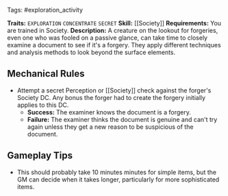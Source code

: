 Tags: #exploration_activity

**Traits:**  `EXPLORATION` `CONCENTRATE` `SECRET` 
**Skill:** [[Society]]
**Requirements:** You are trained in Society.
**Description:** A creature on the lookout for forgeries, even one who was fooled on a passive glance, can take time to closely examine a document to see if it's a forgery. They apply different techniques and analysis methods to look beyond the surface elements.
## Mechanical Rules

- Attempt a secret Perception or [[Society]] check against the forger's Society DC. Any bonus the forger had to create the forgery initially applies to this DC.
	- **Success:** The examiner knows the document is a forgery. 
	- **Failure:** The examiner thinks the document is genuine and can't try again unless they get a new reason to be suspicious of the document.

## Gameplay Tips

- This should probably take 10 minutes minutes for simple items, but the GM can decide when it takes longer, particularly for more sophisticated items.